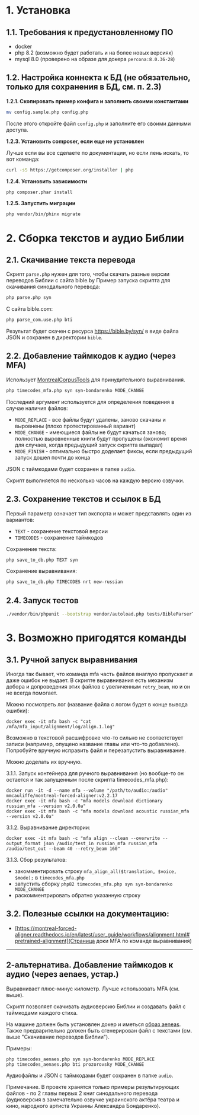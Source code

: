 # 1. Установка

## 1.1. Требования к предустановленному ПО

- docker
- php 8.2 (возможно будет работать и на более новых версиях)
- mysql 8.0 (проверено на образе для докера `percona:8.0.36-28`)

## 1.2. Настройка коннекта к БД (не обязательно, только для сохранения в БД, см. п. 2.3)

**1.2.1. Скопировать пример конфига и заполнить своими константами**
```sh
mv config.sample.php config.php
```
После этого откройте файл `config.php` и заполните его своими данными доступа.

**1.2.3. Установить composer, если еще не установлен**

Лучше если вы все сделаете по документации, но если лень искать, то вот команда:
```sh
curl -sS https://getcomposer.org/installer | php
```

**1.2.4. Установить зависимости**
```sh
php composer.phar install
```

**1.2.5. Запустить миграции**
```sh
php vendor/bin/phinx migrate
```

# 2. Сборка текстов и аудио Библии

## 2.1. Скачивание текста перевода

Скрипт `parse.php` нужен для того, чтобы скачать разные версии переводов Библии с сайта bible.by
Пример запуска скрипта для скачивания синодального перевода:
```sh
php parse.php syn
```

С сайта bible.com:
```sh
php parse_com.use.php bti
```

Результат будет скачен с ресурса https://bible.by/syn/ в виде файла JSON и сохранен в директории `bible`.

## 2.2. Добавление таймкодов к аудио (через MFA)

Использует [MontrealCorpusTools](https://github.com/MontrealCorpusTools/) для принудительного выравнивания. 

```sh
php timecodes_mfa.php syn syn-bondarenko MODE_CHANGE
```

Последний аргумент используется для определения поведения в случае наличия файлов:
- `MODE_REPLACE` - все файлы будут удалены, заново скачаны и выровнены (плохо протестированный вариант)
- `MODE_CHANGE` - имеющиеся файлы не будут качаться заново; полностью выровненные книги будут пропущены (экономит время для случаев, когда предыдущий запуск скрипта выпадал)
- `MODE_FINISH` - оптимально быстро доделает фиксы, если предыдущий запуск дошел почти до конца

JSON с таймкодами будет сохранен в папке `audio`.

Скрипт выполняется по несколько часов на каждую версию озвучки.

## 2.3. Сохранение текстов и ссылок в БД

Первый параметр означает тип экспорта и может представлять один из вариантов:
- `TEXT` - сохранение текстовой версии
- `TIMECODES` - сохранение таймкодов

Сохранение текста:
```sh
php save_to_db.php TEXT syn
```

Сохранение выравнивания:
```sh
php save_to_db.php TIMECODES nrt new-russian
```

## 2.4. Запуск тестов

```sh
./vendor/bin/phpunit --bootstrap vendor/autoload.php tests/BibleParserTest.php
```

# 3. Возможно пригодятся команды

## 3.1. Ручной запуск выравнивания

Иногда так бывает, что команда mfa часть файлов внаглую пропускает и даже ошибок не выдает. 
В скрипте выравнивания есть механизм добора и допроведения этих файлов с увеличенным `retry_beam`, но и он не всегда помогает.

Можно посмотреть лог (название файла с логом будет в конце вывода ошибки):
```
docker exec -it mfa bash -c "cat /mfa/mfa_input/alignment/log/align.1.log"
```

Возможно в текстовой расшифровке что-то сильно не соответствует записи (например, опущено название главы или что-то добавлено). Попробуйте вручную исправить файл и перезапустить выравнивание. 

Можно доделать их вручную. 

3.1.1. Запуск контейнера для ручного выравнивания (но вообще-то он остается и так запущенным после скрипта timecodes_mfa.php):
```
docker run -it -d --name mfa --volume "/path/to/audio:/audio" mmcauliffe/montreal-forced-aligner:v2.2.17
docker exec -it mfa bash -c "mfa models download dictionary russian_mfa --version v2.0.0a"
docker exec -it mfa bash -c "mfa models download acoustic russian_mfa --version v2.0.0a"
```

3.1.2. Выравнивание директории:
```
docker exec -it mfa bash -c "mfa align --clean --overwrite --output_format json /audio/test_in russian_mfa russian_mfa /audio/test_out --beam 40 --retry_beam 160"
```

3.1.3. Сбор результатов:
- закомментировать строку `mfa_align_all($translation, $voice, $mode);` в `timecodes_mfa.php`
- запустить сборку `php82 timecodes_mfa.php syn syn-bondarenko MODE_CHANGE`
- раскомментрировать обратно указанную строку

## 3.2. Полезные ссылки на документацию:
- [https://montreal-forced-aligner.readthedocs.io/en/latest/user_guide/workflows/alignment.html#pretrained-alignment](Страница доки MFA по команде выравнивания)

-------------------------------------------------------------

## 2-aльтернатива. Добавление таймкодов к аудио (через aenaes, устар.)

Выравнивает плюс-минус километр. Лучше использовать MFA (см. выше).

Скрипт позволяет скачивать аудиоверсию Библии и создавать файл с таймкодами каждого стиха. 

На машине должен быть установлен докер и иметься [образ aeneas](https://github.com/MariaPaypoint/aeneas-docker).
Также предварительно должен быть сгенерирован файл с текстами (см. выше "Скачивание переводов Библии").

Примеры:
```
php timecodes_aenaes.php syn syn-bondarenko MODE_REPLACE
php timecodes_aenaes.php bti prozorovsky MODE_CHANGE
```
Аудиофайлы и JSON с таймкодами будет сохранен в папке `audio`.

Примечание. В проекте хранятся только примеры результирующих файлов - по 2 главы первых 2 книг синодального перевода (аудиоверсия в замечательно озвучке украинского актёра театра и кино, народного артиста Украины Александра Бондаренко).
